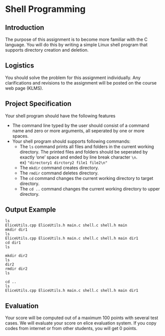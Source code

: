 # Shell Programming

## Introduction

The purpose of this assignment is to become more familiar with the C language.
You will do this by writing a simple Linux shell program that supports directory creation and deletion.

## Logistics

You should solve the problem for this assignment individually.
Any clarifications and revisions to the assignment will be posted on the course web page (KLMS).

## Project Specification

Your shell program should have the following features

 * The command line typed by the user should consist of a command name and zero or more arguments, all seperated by one or more spaces.
 * Your shell program should supports following commands:
   * The ```ls``` command prints all files and folders in the current working directory.
   The printed files and folders should be seperated by exactly ‘one’ space and ended by line break character ```\n```.  
   ex) ```"directory1 dirctory2 file1 file2\n"```
   * The ```mkdir``` command creates directory.
   * The ```rmdir``` command deletes directory.
   * The ```cd``` command changes the current working directory to target directory.
   * The ```cd ..``` command changes the current working directory to upper directory.
 
 
## Output Example
```
ls
EliceUtils.cpp EliceUtils.h main.c shell.c shell.h main
mkdir dir1
ls
EliceUtils.cpp EliceUtils.h main.c shell.c shell.h main dir1
cd dir1
ls

mkdir dir2
ls
dir2
rmdir dir2
ls

cd ..
ls
EliceUtils.cpp EliceUtils.h main.c shell.c shell.h main dir1
```

## Evaluation

Your score will be computed out of a maximum 100 points with several test cases.
We will evaluate your score on elice evaluation system.
If you copy codes from internet or from other students, you will get 0 points.
